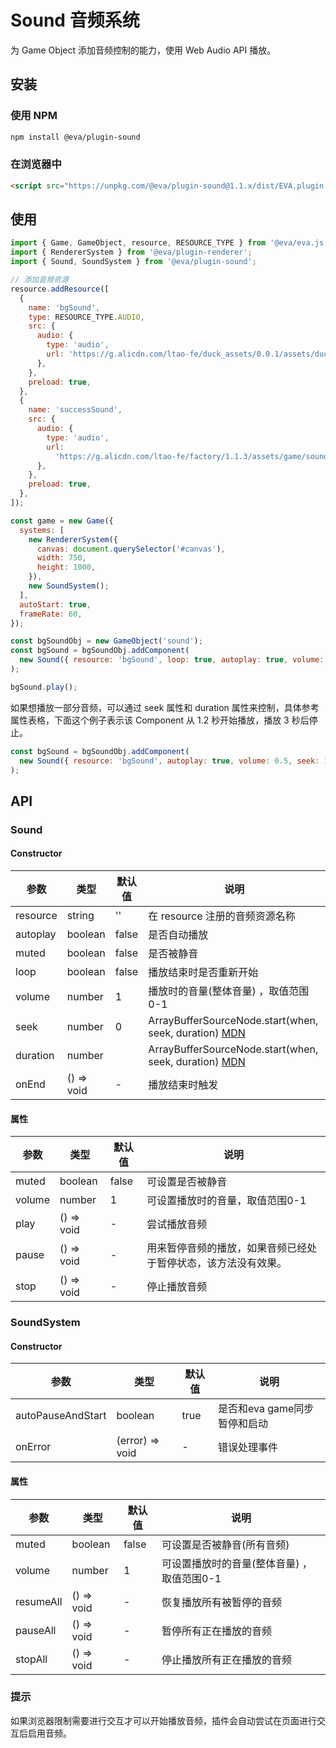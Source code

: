 # Sound 音频系统

为 Game Object 添加音频控制的能力，使用 Web Audio API 播放。

## 安装

### 使用 NPM
```bash
npm install @eva/plugin-sound
```

### 在浏览器中
```html
<script src="https://unpkg.com/@eva/plugin-sound@1.1.x/dist/EVA.plugin.sound.min.js"></script>
```

## 使用

```js
import { Game, GameObject, resource, RESOURCE_TYPE } from '@eva/eva.js';
import { RendererSystem } from '@eva/plugin-renderer';
import { Sound, SoundSystem } from '@eva/plugin-sound';

// 添加音频资源
resource.addResource([
  {
    name: 'bgSound',
    type: RESOURCE_TYPE.AUDIO,
    src: {
      audio: {
        type: 'audio',
        url: 'https://g.alicdn.com/ltao-fe/duck_assets/0.0.1/assets/duckBg.mp3',
      },
    },
    preload: true,
  },
  {
    name: 'successSound',
    src: {
      audio: {
        type: 'audio',
        url:
          'https://g.alicdn.com/ltao-fe/factory/1.1.3/assets/game/sound/success.mp3',
      },
    },
    preload: true,
  },
]);

const game = new Game({
  systems: [
    new RendererSystem({
      canvas: document.querySelector('#canvas'),
      width: 750,
      height: 1000,
    }),
    new SoundSystem();
  ],
  autoStart: true,
  frameRate: 60,
});

const bgSoundObj = new GameObject('sound');
const bgSound = bgSoundObj.addComponent(
  new Sound({ resource: 'bgSound', loop: true, autoplay: true, volume: 0.5 })
);

bgSound.play();
```

如果想播放一部分音频，可以通过 seek 属性和 duration 属性来控制，具体参考属性表格，下面这个例子表示该 Component 从 1.2 秒开始播放，播放 3 秒后停止。

```js
const bgSound = bgSoundObj.addComponent(
  new Sound({ resource: 'bgSound', autoplay: true, volume: 0.5, seek: 1.2, duration: 3 })
);
```

## API

### Sound

#### Constructor

| 参数     | 类型       | 默认值 | 说明                                                                                                                                  |
| -------- | ---------- | ------ | ------------------------------------------------------------------------------------------------------------------------------------- |
| resource | string     | ''     | 在 resource 注册的音频资源名称                                                                                                        |
| autoplay | boolean    | false  | 是否自动播放                                                                                                                          |
| muted    | boolean    | false  | 是否被静音                                                                                                                            |
| loop     | boolean    | false  | 播放结束时是否重新开始                                                                                                                |
| volume   | number     | 1      | 播放时的音量(整体音量) ，取值范围0-1                                                                                                  |
| seek     | number     | 0      | ArrayBufferSourceNode.start(when, seek, duration) [MDN](https://developer.mozilla.org/en-US/docs/Web/API/AudioBufferSourceNode/start) |
| duration | number     |        | ArrayBufferSourceNode.start(when, seek, duration) [MDN](https://developer.mozilla.org/en-US/docs/Web/API/AudioBufferSourceNode/start) |
| onEnd    | () => void | -      | 播放结束时触发                                                                                                                        |

#### 属性

| 参数   | 类型       | 默认值 | 说明                                                           |
| ------ | ---------- | ------ | -------------------------------------------------------------- |
| muted  | boolean    | false  | 可设置是否被静音                                               |
| volume | number     | 1      | 可设置播放时的音量，取值范围0-1                                |
| play   | () => void | -      | 尝试播放音频                                                   |
| pause  | () => void | -      | 用来暂停音频的播放，如果音频已经处于暂停状态，该方法没有效果。 |
| stop   | () => void | -      | 停止播放音频                                                   |

### SoundSystem

#### Constructor

| 参数              | 类型            | 默认值 | 说明                         |
| ----------------- | --------------- | ------ | ---------------------------- |
| autoPauseAndStart | boolean         | true   | 是否和eva game同步暂停和启动 |
| onError           | (error) => void | -      | 错误处理事件                 |

#### 属性

| 参数      | 类型       | 默认值 | 说明                                       |
| --------- | ---------- | ------ | ------------------------------------------ |
| muted     | boolean    | false  | 可设置是否被静音(所有音频)                 |
| volume    | number     | 1      | 可设置播放时的音量(整体音量) ，取值范围0-1 |
| resumeAll | () => void | -      | 恢复播放所有被暂停的音频                   |
| pauseAll  | () => void | -      | 暂停所有正在播放的音频                     |
| stopAll   | () => void | -      | 停止播放所有正在播放的音频                 |

### 提示

如果浏览器限制需要进行交互才可以开始播放音频，插件会自动尝试在页面进行交互后启用音频。

<br/>
<br/>
<br/>
<br/>
<br/>